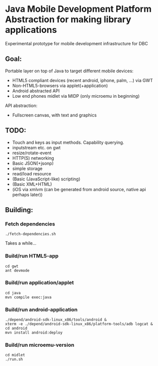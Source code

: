 # Java Mobile Development Platform Abstraction for making library applications

Experimental prototype for mobile development infrastructure for DBC

## Goal: 

Portable layer on top of Java to target different mobile devices:

- HTML5 compliant devices (recent android, iphone, palm, ...) via GWT
- Non-HTML5-browsers via applet(+application)
- Android abstracted API
- Low end phones midlet via MIDP (only microemu in beginning)

API abstraction:

- Fullscreen canvas, with text and graphics

## TODO:

- Touch and keys as input methods. Capability querying.
- inputstream etc. on gwt
- resize/rotate-event
- HTTP(S) networking
- Basic JSON(+jsonp)
- simple storage
- read/load resource
- (Basic (JavaScript-like) scripting)
- (Basic XML+HTML)
- (iOS via xmlvm (can be generated from android source, native api perhaps later))

## Building:

### Fetch dependencies

    ./fetch-dependencies.sh

Takes a while...

### Build/run HTML5-app
  
    cd gwt
    ant devmode

### Build/run application/applet

    cd java
    mvn compile exec:java

### Build/run android-application

    ./depend/android-sdk-linux_x86/tools/android &
    xterm -e ./depend/android-sdk-linux_x86/platform-tools/adb logcat &
    cd android
    mvn install android:deploy

### Build/run microemu-version

    cd midlet
    ./run.sh
